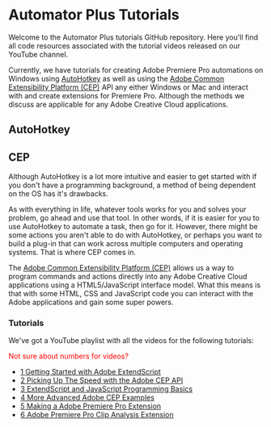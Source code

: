 # Automator Plus Tutorials

Welcome to the Automator Plus tutorials GitHub repository. Here you'll find all code resources associated with the tutorial videos released on our YouTube channel.

Currently, we have tutorials for creating Adobe Premiere Pro automations on Windows using <a href='https://www.autohotkey.com/'>AutoHotkey</a> as well as using the <a href='https://github.com/Adobe-CEP/CEP-Resources'>Adobe Common Extensibility Platform (CEP)</a> API any either Windows or Mac and interact with and create extensions for Premiere Pro. Although the methods we discuss are applicable for any Adobe Creative Cloud applications.

## AutoHotkey

## CEP 

Although AutoHotkey is a lot more intuitive and easier to get started with if you don't have a programming background, a method of being dependent on the OS has it's drawbacks. 

As with everything in life, whatever tools works for you and solves your problem, go ahead and use that tool. In other words, if it is easier for you to use AutoHotkey to automate a task, then go for it. However, there might be some actions you aren't able to do with AutoHotkey, or perhaps you want to build a plug-in that can work across multiple computers and operating systems. That is where CEP comes in.

 The <a href='https://github.com/Adobe-CEP/CEP-Resources'>Adobe Common Extensibility Platform (CEP)</a> allows us a way to program commands and actions directly into any Adobe Creative Cloud applications using a HTML5/JavaScript interface model. What this means is that with some HTML, CSS and JavaScript code you can interact with the Adobe applications and gain some super powers. 


### Tutorials

We've got a YouTube playlist with all the videos for the following tutorials:

<div style="color:red">Not sure about numbers for videos?</div>

+ <a href="./CEP/1-getting-started-with-adobe-extendscript/1-getting-started-with-adobe-extendscript.md">1 Getting Started with Adobe ExtendScript</a>
+ <a href="./CEP/2-picking-up-the-speed-with-the-adobe-cep-api/2-picking-up-the-speed-with-the-adobe-cep-api.md">2 Picking Up The Speed with the Adobe CEP API</a>
+ <a href="./CEP/3-extendscript-and-javascript-programming-basics/3-extendscript-and-javascript-programming-basics.md">3 ExtendScript and JavaScript Programming Basics</a>
+ <a href="./CEP/4-more-advanced-adobe-cep-examples/4-more-advanced-adobe-cep-examples.md">4 More Advanced Adobe CEP Examples</a>
+ <a href="./CEP/5-making-a-adobe-premiere-pro-extension/5-making-a-adobe-premiere-pro-extension.md">5 Making a Adobe Premiere Pro Extension</a>
+ <a href="./CEP/6-adobe-premiere-pro-clip-analysis-extension/6-adobe-premiere-pro-clip-analysis-extension.md">6 Adobe Premiere Pro Clip Analysis Extension</a>